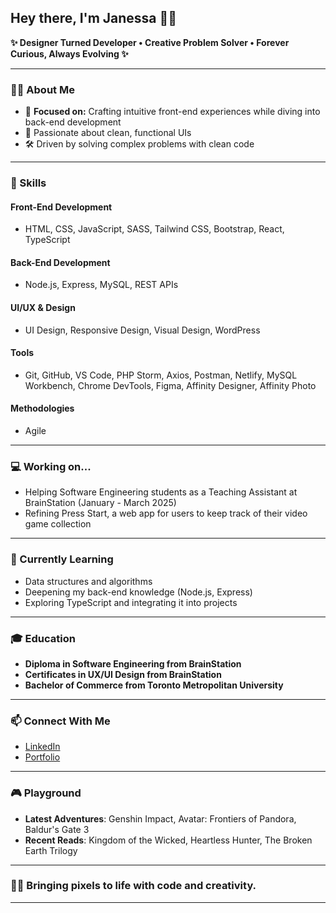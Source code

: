 ## Hey there, I'm Janessa ✌🏻

**✨ Designer Turned Developer • Creative Problem Solver • Forever Curious, Always Evolving ✨**

---

### 👩‍💻 About Me  
- 🎯 **Focused on:** Crafting intuitive front-end experiences while diving into back-end development
- 🎨 Passionate about clean, functional UIs
- 🛠️ Driven by solving complex problems with clean code

---

### 🚀 Skills  

#### Front-End Development
- HTML, CSS, JavaScript, SASS, Tailwind CSS, Bootstrap, React, TypeScript

#### Back-End Development
- Node.js, Express, MySQL, REST APIs

#### UI/UX & Design
- UI Design, Responsive Design, Visual Design, WordPress

#### Tools
- Git, GitHub, VS Code, PHP Storm, Axios, Postman, Netlify, MySQL Workbench, Chrome DevTools, Figma, Affinity Designer, Affinity Photo

#### Methodologies
- Agile

---

### 💻 Working on...
- Helping Software Engineering students as a Teaching Assistant at BrainStation (January - March 2025)
- Refining Press Start, a web app for users to keep track of their video game collection

---

### 🌱 Currently Learning  
- Data structures and algorithms
- Deepening my back-end knowledge (Node.js, Express)
- Exploring TypeScript and integrating it into projects

---

### 🎓 Education
- **Diploma in Software Engineering from BrainStation**
- **Certificates in UX/UI Design from BrainStation**
- **Bachelor of Commerce from Toronto Metropolitan University**

---

### 📫 Connect With Me  
- [LinkedIn](https://www.linkedin.com/in/janessa-perry/)  
- [Portfolio](https://janessaperry.com/)  

---

### 🎮 Playground  
- **Latest Adventures**: Genshin Impact, Avatar: Frontiers of Pandora, Baldur's Gate 3
- **Recent Reads**: Kingdom of the Wicked, Heartless Hunter, The Broken Earth Trilogy

---

### 🫰🏻 Bringing pixels to life with code and creativity.

---

